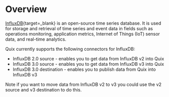 # Overview

[InfluxDB](https://www.influxdata.com/products/influxdb-overview/){target=_blank} is an open-source time series database. It is used for storage and retrieval of time series and event data in fields such as operations monitoring, application metrics, Internet of Things (IoT) sensor data, and real-time analytics.    

Quix currently supports the following connectors for InfluxDB:

* InfluxDB 2.0 source - enables you to get data from InfluxDB v2 into Quix
* InfluxDB 3.0 source - enables you to get data from InfluxDB v3 into Quix
* InfluxDB 3.0 destination - enables you to publish data from Quix into InfluxDB v3

Note if you want to move data from InfluxDB v2 to v3 you could use the v2 source and v3 destination to do this.